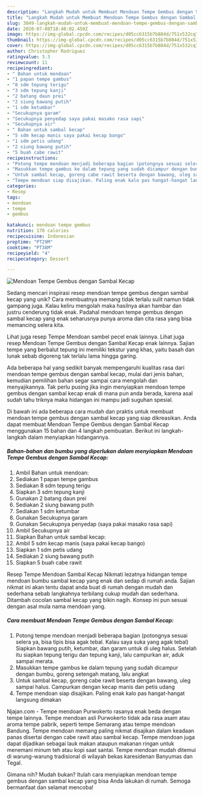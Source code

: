 ```yaml
---
description: "Langkah Mudah untuk Membuat Mendoan Tempe Gembus dengan Sambal Kecap Anti Gagal"
title: "Langkah Mudah untuk Membuat Mendoan Tempe Gembus dengan Sambal Kecap Anti Gagal"
slug: 3849-langkah-mudah-untuk-membuat-mendoan-tempe-gembus-dengan-sambal-kecap-anti-gagal
date: 2020-07-08T18:48:02.450Z
image: https://img-global.cpcdn.com/recipes/d05cc6315b7b884d/751x532cq70/mendoan-tempe-gembus-dengan-sambal-kecap-foto-resep-utama.jpg
thumbnail: https://img-global.cpcdn.com/recipes/d05cc6315b7b884d/751x532cq70/mendoan-tempe-gembus-dengan-sambal-kecap-foto-resep-utama.jpg
cover: https://img-global.cpcdn.com/recipes/d05cc6315b7b884d/751x532cq70/mendoan-tempe-gembus-dengan-sambal-kecap-foto-resep-utama.jpg
author: Christopher Rodriguez
ratingvalue: 3.3
reviewcount: 11
recipeingredient:
- " Bahan untuk mendoan"
- "1 papan tempe gambus"
- "8 sdm tepung terigu"
- "3 sdm tepung kanji"
- "2 batang daun prei"
- "2 siung bawang putih"
- "1 sdm ketumbar"
- "Secukupnya garam"
- "Secukupnya penyedap saya pakai masako rasa sapi"
- "Secukupnya air"
- " Bahan untuk sambal kecap"
- "5 sdm kecap manis saya pakai kecap bango"
- "1 sdm petis udang"
- "2 siung bawang putih"
- "5 buah cabe rawit"
recipeinstructions:
- "Potong tempe mendoan menjadi beberapa bagian (potongnya sesuai selera ya, bisa tipis bisa agak tebal. Kalau saya suka yang agak tebal) Siapkan bawang putih, ketumbar, dan garam untuk di uleg halus. Setelah itu siapkan tepung terigu dan tepung kanji, lalu campurkan air, aduk sampai merata."
- "Masukkan tempe gambus ke dalam tepung yang sudah dicampur dengan bumbu, goreng setengah matang, lalu angkat"
- "Untuk sambal kecap, goreng cabe rawit beserta dengan bawang, uleg sampai halus. Campurkan dengan kecap manis dan petis udang"
- "Tempe mendoan siap disajikan. Paling enak kalo pas hangat-hangat langsung dimakan"
categories:
- Resep
tags:
- mendoan
- tempe
- gembus

katakunci: mendoan tempe gembus 
nutrition: 170 calories
recipecuisine: Indonesian
preptime: "PT29M"
cooktime: "PT38M"
recipeyield: "4"
recipecategory: Dessert

---
```



![Mendoan Tempe Gembus dengan Sambal Kecap](https://img-global.cpcdn.com/recipes/d05cc6315b7b884d/751x532cq70/mendoan-tempe-gembus-dengan-sambal-kecap-foto-resep-utama.jpg)

Sedang mencari inspirasi resep mendoan tempe gembus dengan sambal kecap yang unik? Cara membuatnya memang tidak terlalu sulit namun tidak gampang juga. Kalau keliru mengolah maka hasilnya akan hambar dan justru cenderung tidak enak. Padahal mendoan tempe gembus dengan sambal kecap yang enak seharusnya punya aroma dan cita rasa yang bisa memancing selera kita.

Lihat juga resep Tempe Mendoan sambel pecel enak lainnya. Lihat juga resep Mendoan Tempe Gembus dengan Sambal Kecap enak lainnya. Sajian tempe yang berbalut tepung ini memiliki tekstur yang khas, yaitu basah dan lunak sebab digoreng tak terlalu lama hingga garing.

Ada beberapa hal yang sedikit banyak mempengaruhi kualitas rasa dari mendoan tempe gembus dengan sambal kecap, mulai dari jenis bahan, kemudian pemilihan bahan segar sampai cara mengolah dan menyajikannya. Tak perlu pusing jika ingin menyiapkan mendoan tempe gembus dengan sambal kecap enak di mana pun anda berada, karena asal sudah tahu triknya maka hidangan ini mampu jadi suguhan spesial.


Di bawah ini ada beberapa cara mudah dan praktis untuk membuat mendoan tempe gembus dengan sambal kecap yang siap dikreasikan. Anda dapat membuat Mendoan Tempe Gembus dengan Sambal Kecap menggunakan 15 bahan dan 4 langkah pembuatan. Berikut ini langkah-langkah dalam menyiapkan hidangannya.

<!--inarticleads1-->

##### Bahan-bahan dan bumbu yang diperlukan dalam menyiapkan Mendoan Tempe Gembus dengan Sambal Kecap:

1. Ambil  Bahan untuk mendoan:
1. Sediakan 1 papan tempe gambus
1. Sediakan 8 sdm tepung terigu
1. Siapkan 3 sdm tepung kanji
1. Gunakan 2 batang daun prei
1. Sediakan 2 siung bawang putih
1. Sediakan 1 sdm ketumbar
1. Gunakan Secukupnya garam
1. Gunakan Secukupnya penyedap (saya pakai masako rasa sapi)
1. Ambil Secukupnya air
1. Siapkan  Bahan untuk sambal kecap:
1. Ambil 5 sdm kecap manis (saya pakai kecap bango)
1. Siapkan 1 sdm petis udang
1. Sediakan 2 siung bawang putih
1. Siapkan 5 buah cabe rawit


Resep Tempe Mendoan Sambal Kecap Nikmati lezatnya hidangan tempe mendoan bumbu sambal kecap yang enak dan sedap di rumah anda. Sajian nikmat ini akan tentu dapat anda buat di rumah dengan mudah dan sederhana sebab langkahnya terbilang cukup mudah dan sederhana. Ditambah cocolan sambal kecap yang bikin nagih. Konsep ini pun sesuai dengan asal mula nama mendoan yang. 

<!--inarticleads2-->

##### Cara membuat Mendoan Tempe Gembus dengan Sambal Kecap:

1. Potong tempe mendoan menjadi beberapa bagian (potongnya sesuai selera ya, bisa tipis bisa agak tebal. Kalau saya suka yang agak tebal) Siapkan bawang putih, ketumbar, dan garam untuk di uleg halus. Setelah itu siapkan tepung terigu dan tepung kanji, lalu campurkan air, aduk sampai merata.
1. Masukkan tempe gambus ke dalam tepung yang sudah dicampur dengan bumbu, goreng setengah matang, lalu angkat
1. Untuk sambal kecap, goreng cabe rawit beserta dengan bawang, uleg sampai halus. Campurkan dengan kecap manis dan petis udang
1. Tempe mendoan siap disajikan. Paling enak kalo pas hangat-hangat langsung dimakan


Njajan.com - Tempe mendoan Purwokerto rasanya enak beda dengan tempe lainnya. Tempe mendoan asli Purwokerto tidak ada rasa asam atau aroma tempe pabrik, seperti tempe Semarang atau tempe mendoan Bandung. Tempe mendoan memang paling nikmat disajikan dalam keadaan panas disertai dengan cabe rawit atau sambal kecap. Tempe mendoan juga dapat dijadikan sebagai lauk makan ataupun makanan ringan untuk menemani minum teh atau kopi saat santai. Tempe mendoan mudah ditemui di warung-warung tradisional di wilayah bekas karesidenan Banyumas dan Tegal. 

Gimana nih? Mudah bukan? Itulah cara menyiapkan mendoan tempe gembus dengan sambal kecap yang bisa Anda lakukan di rumah. Semoga bermanfaat dan selamat mencoba!
